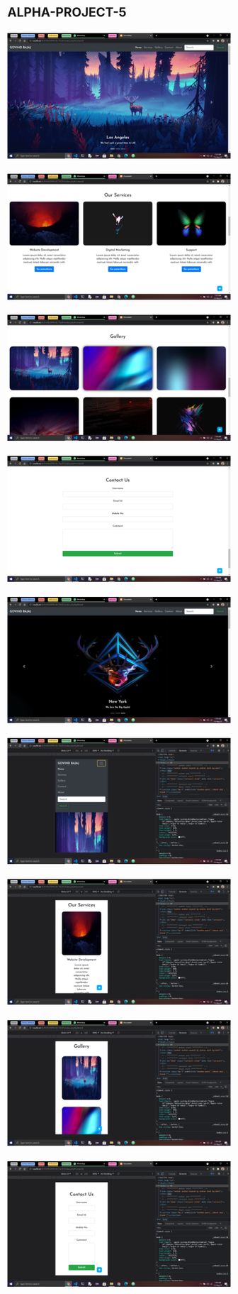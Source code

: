 # ALPHA-PROJECT-5
## ![php website images](https://github.com/bajaj277/ALPHA-PROJECT-5/blob/master/images/Screenshot%20(461).png?raw=true)
## ![php website images](https://github.com/bajaj277/ALPHA-PROJECT-5/blob/master/images/Screenshot%20(462).png?raw=true)
## ![php website images](https://github.com/bajaj277/ALPHA-PROJECT-5/blob/master/images/Screenshot%20(463).png?raw=true)
## ![php website images](https://github.com/bajaj277/ALPHA-PROJECT-5/blob/master/images/Screenshot%20(464).png?raw=true)
## ![php website images](https://github.com/bajaj277/ALPHA-PROJECT-5/blob/master/images/Screenshot%20(465).png?raw=true)
## ![php website images](https://github.com/bajaj277/ALPHA-PROJECT-5/blob/master/images/Screenshot%20(466).png?raw=true)
## ![php website images](https://github.com/bajaj277/ALPHA-PROJECT-5/blob/master/images/Screenshot%20(467).png?raw=true)
## ![php website images](https://github.com/bajaj277/ALPHA-PROJECT-5/blob/master/images/Screenshot%20(468).png?raw=true)
## ![php website images](https://github.com/bajaj277/ALPHA-PROJECT-5/blob/master/images/Screenshot%20(469).png?raw=true)
